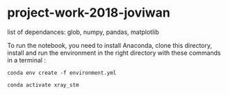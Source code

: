 # project-work-2018-joviwan
list of dependances:
glob, numpy, pandas, matplotlib 

To run the notebook, you need to install Anaconda, clone this directory, install and run the environment in the right directory with these commands in a terminal :

    conda env create -f environment.yml

    conda activate xray_stm


